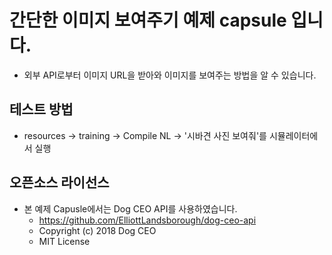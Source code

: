 # 간단한 이미지 보여주기 예제 capsule 입니다.

- 외부 API로부터 이미지 URL을 받아와 이미지를 보여주는 방법을 알 수 있습니다.

## 테스트 방법
- resources -> training -> Compile NL -> '시바견 사진 보여줘'를 시뮬레이터에서 실행

## 오픈소스 라이선스
- 본 예제 Capusle에서는 Dog CEO API를 사용하였습니다.
  - https://github.com/ElliottLandsborough/dog-ceo-api
  - Copyright (c) 2018 Dog CEO
  - MIT License
